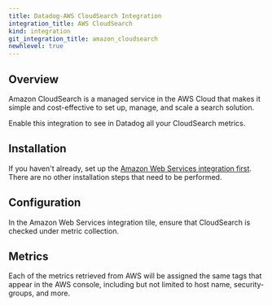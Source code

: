 ```yaml
---
title: Datadog-AWS CloudSearch Integration
integration_title: AWS CloudSearch
kind: integration
git_integration_title: amazon_cloudsearch
newhlevel: true
---
```


## Overview

Amazon CloudSearch is a managed service in the AWS Cloud that makes it simple and cost-effective to set up, manage, and scale a search solution.

Enable this integration to see in Datadog all your CloudSearch metrics.

## Installation

If you haven't already, set up the [Amazon Web Services integration first](/integrations/aws). There are no other installation steps that need to be performed.

## Configuration

In the Amazon Web Services integration tile, ensure that CloudSearch is checked under metric collection.

## Metrics



Each of the metrics retrieved from AWS will be assigned the same tags that appear in the AWS console, including but not limited to host name, security-groups, and more.
